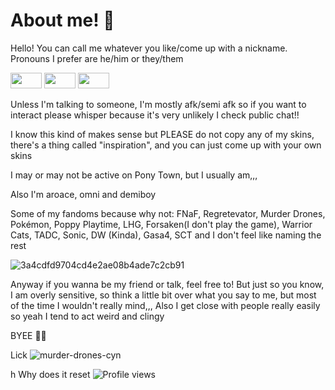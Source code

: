 # About me! 🥌
Hello! You can call me whatever you like/come up with a nickname. Pronouns I prefer are he/him or they/them 

<img src="![path/to/your.gif](https://img1.picmix.com/output/stamp/thumb/5/2/3/8/1968325_bdfad.gif)" width="50" height="25" /> <img src="![path/to/your.gif](https://img1.picmix.com/output/stamp/normal/9/6/0/3/2723069_7d0d1.gif)" width="50" height="25" /> <img src="![path/to/your.gif](https://img1.picmix.com/output/stamp/thumb/2/6/7/1/1981762_44ddd.gif)" width="50" height="25" />

Unless I'm talking to someone, I'm mostly afk/semi afk so if you want to interact please whisper because it's very unlikely I check public chat!!

I know this kind of makes sense but PLEASE do not copy any of my skins, there's a thing called "inspiration", and you can just come up with your own skins

I may or may not be active on Pony Town, but I usually am,,,

Also I'm aroace, omni and demiboy

Some of my fandoms because why not: FNaF, Regretevator, Murder Drones, Pokémon, Poppy Playtime, LHG, Forsaken(I don't play the game), Warrior Cats, TADC, Sonic, DW (Kinda), Gasa4, SCT and I don't feel like naming the rest

![3a4cdfd9704cd4e2ae08b4ade7c2cb91](https://github.com/user-attachments/assets/9cafc977-cc03-4018-9c8d-9905d5716812)

Anyway if you wanna be my friend or talk, feel free to! But just so you know, I am overly sensitive, so think a little bit over what you say to me, but most of the time I wouldn't really mind,,, Also I get close with people really easily so yeah I tend to act weird and clingy

BYEE 👋😼

Lick
![murder-drones-cyn](https://github.com/user-attachments/assets/e3aca81d-4a29-42dc-885a-b4983a24fad6)




h Why does it reset 
![Profile views](https://komarev.com/ghpvc/?username=CynDotEXE)

